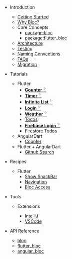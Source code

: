 - Introduction

  - [Getting Started](gettingstarted.md)
  - [Why Bloc?](whybloc.md)
  - Core Concepts
    - [package:bloc](coreconcepts.md)
    - [package:flutter_bloc](flutterbloccoreconcepts.md)
  - [Architecture](architecture.md)
  - [Testing](testing.md)
  - [Naming Conventions](blocnamingconventions.md)
  - [FAQs](faqs.md)
  - [Migration](migration.md)

- Tutorials

  - Flutter
    - [**Counter** <sup>✨</sup>](fluttercountertutorial.md)
    - [**Timer** <sup>✨</sup>](fluttertimertutorial.md)
    - [**Infinite List** <sup>✨</sup>](flutterinfinitelisttutorial.md)
    - [**Login** <sup>✨</sup>](flutterlogintutorial.md)
    - [**Weather** <sup>✨</sup>](flutterweathertutorial.md)
    - [Todos](fluttertodostutorial.md)
    - [**Firebase Login** <sup>✨</sup>](flutterfirebaselogintutorial.md)
    - [Firestore Todos](flutterfirestoretodostutorial.md)
  - AngularDart
    - [Counter](angularcountertutorial.md)
  - Flutter + AngularDart
    - [Github Search](flutterangulargithubsearch.md)

- Recipes

  - Flutter
    - [Show SnackBar](recipesfluttershowsnackbar.md)
    - [Navigation](recipesflutternavigation.md)
    - [Bloc Access](recipesflutterblocaccess.md)

- Tools

  - Extensions

    - [IntelliJ](blocintellijextension.md)
    - [VSCode](blocvscodeextension.md)

- API Reference
  - [bloc](https://pub.dev/documentation/bloc/latest/bloc/bloc-library.html)
  - [flutter_bloc](https://pub.dev/documentation/flutter_bloc/latest/flutter_bloc/flutter_bloc-library.html)
  - [angular_bloc](https://pub.dev/documentation/angular_bloc/latest/angular_dart/angular_dart-library.html)
